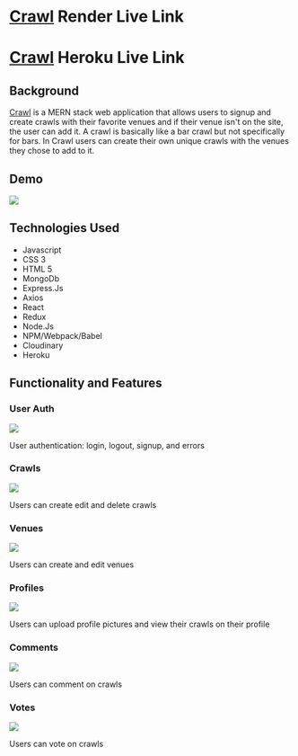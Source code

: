 # [Crawl](https://crawl-w52w.onrender.com) Render Live Link
# [Crawl](https://socialcrawl.herokuapp.com) Heroku Live Link
## Background 

[Crawl](https://socialcrawl.herokuapp.com) is a MERN stack web application that allows users to signup and create crawls with their favorite venues and if their
venue isn't on the site, the user can add it. A crawl is basically like a bar crawl but not specifically for bars. In Crawl users can create their own unique crawls 
with the venues they chose to add to it.

## Demo
![](https://media.giphy.com/media/GmkscfadwdZH3k3VO4/giphy.gif)

## Technologies Used

  * Javascript
  * CSS 3
  * HTML 5
  * MongoDb
  * Express.Js
  * Axios
  * React
  * Redux
  * Node.Js
  * NPM/Webpack/Babel
  * Cloudinary
  * Heroku


## Functionality and Features

### User Auth 
![](https://media.giphy.com/media/7LgU8flq3LralP47uM/giphy.gif)

User authentication: login, logout, signup, and errors


### Crawls
![](https://media.giphy.com/media/XLi8eqY0o4IK3KSLMN/giphy.gif)

Users can create edit and delete crawls 

### Venues
![](https://media.giphy.com/media/Zr3aslyy6lSe8xWT6E/giphy.gif)

Users can create and edit venues


### Profiles
![](https://media.giphy.com/media/zPw0SjwjoX6EalTxwi/giphy.gif)

Users can upload profile pictures and view their crawls on their profile


### Comments
![](https://media.giphy.com/media/40VHUEzEI6GUmPz8cX/giphy.gif)

Users can comment on crawls

### Votes
![](https://media.giphy.com/media/eG4d01EtD5rPTh2sr2/giphy.gif)

Users can vote on crawls
